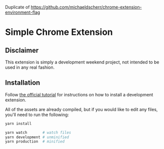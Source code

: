 Duplicate of https://github.com/michaeldscherr/chrome-extension-environment-flag

# Simple Chrome Extension

## Disclaimer

This extension is simply a development weekend project, not intended to be used in any real fashion.

## Installation

Follow [the official tutorial][chrome-extension-installation] for instructions on how to install a development extension.

All of the assets are already compiled, but if you would like to edit any files, you'll need to run the following:

```bash
yarn install

yarn watch       # watch files
yarn development # unminified
yarn production  # minified
```

[chrome-extension-installation]: https://developer.chrome.com/extensions/getstarted
